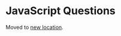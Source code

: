 # JavaScript Questions

Moved to [new location](https://frontendinterviewhandbook.com/javascript-questions/).

